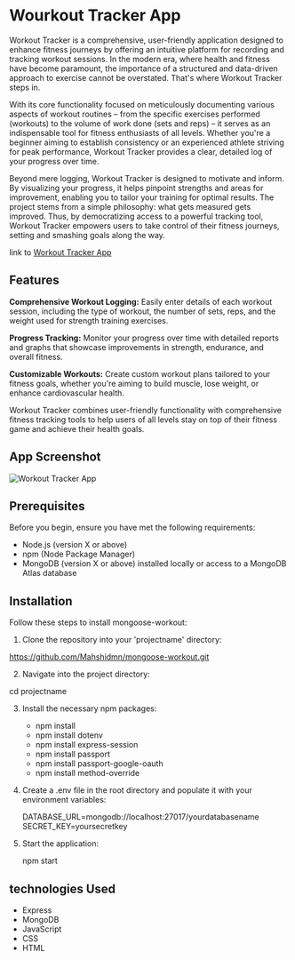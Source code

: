 # Wourkout Tracker App

Workout Tracker is a comprehensive, user-friendly application designed to enhance fitness journeys by offering an intuitive platform for recording and tracking workout sessions. In the modern era, where health and fitness have become paramount, the importance of a structured and data-driven approach to exercise cannot be overstated. That's where Workout Tracker steps in.

With its core functionality focused on meticulously documenting various aspects of workout routines – from the specific exercises performed (workouts) to the volume of work done (sets and reps) – it serves as an indispensable tool for fitness enthusiasts of all levels. Whether you're a beginner aiming to establish consistency or an experienced athlete striving for peak performance, Workout Tracker provides a clear, detailed log of your progress over time.

Beyond mere logging, Workout Tracker is designed to motivate and inform. By visualizing your progress, it helps pinpoint strengths and areas for improvement, enabling you to tailor your training for optimal results. The project stems from a simple philosophy: what gets measured gets improved. Thus, by democratizing access to a powerful tracking tool, Workout Tracker empowers users to take control of their fitness journeys, setting and smashing goals along the way.

link to [Workout Tracker App](https://workout-track-7240a88aec9d.herokuapp.com/)

## Features

**Comprehensive Workout Logging:** Easily enter details of each workout session, including the type of workout, the number of sets, reps, and the weight used for strength training exercises.

**Progress Tracking:** Monitor your progress over time with detailed reports and graphs that showcase improvements in strength, endurance, and overall fitness.

**Customizable Workouts:** Create custom workout plans tailored to your fitness goals, whether you're aiming to build muscle, lose weight, or enhance cardiovascular health.

Workout Tracker combines user-friendly functionality with comprehensive fitness tracking tools to help users of all levels stay on top of their fitness game and achieve their health goals.

## App Screenshot

![Workout Tracker App](https://i.imgur.com/KZATqGz.png)


## Prerequisites

Before you begin, ensure you have met the following requirements:

* Node.js (version X or above)
* npm (Node Package Manager)
* MongoDB (version X or above) installed locally or access to a MongoDB Atlas database

## Installation

Follow these steps to install mongoose-workout:

1. Clone the repository into your 'projectname' directory:


https://github.com/Mahshidmn/mongoose-workout.git

2. Navigate into the project directory:

cd projectname

3. Install the necessary npm packages:

     * npm install
     * npm install dotenv
     * npm install express-session
     * npm install passport
     * npm install passport-google-oauth
     * npm install method-override

4. Create a .env file in the root directory and populate it with your environment variables:

      DATABASE_URL=mongodb://localhost:27017/yourdatabasename
      SECRET_KEY=yoursecretkey

5. Start the application:

      npm start

## technologies Used

* Express
* MongoDB
* JavaScript
* CSS
* HTML


